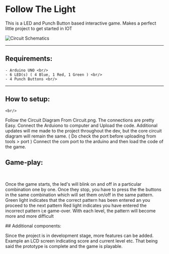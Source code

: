 # Follow The Light
This is a LED and Punch Button based interactive game. 
Makes a perfect little project to get started in IOT

![Circuit Schematics](https://raw.githubusercontent.com/bing101/Follow-The-Light/master/Circuit.PNG)
<hr/>

## Requirements: <br/>
    - Arduino UNO <br/>
    - 6 LED(s) ( 4 Blue, 1 Red, 1 Green ) <br/>
    - 4 Punch Buttons <br/>
<hr/>

## How to setup:
    <br/>
<p>
Follow the Circuit Diagram From Circuit.png.
The connections are pretty Easy.
Connect the Arduiono to computer and Upload the code.
Additional updates will me made to the project throughout the
dev, but the core circuit diagram will remain the same.
( Do check the port before uploading from tools > port )
Connect the com port to the arduino and then load the code
of the game.
</p>
    
## Game-play:
<br/>
<p>
Once the game starts, the led's will blink on and off
in a particular combination one by one. Once they stop, 
you have to press the the buttons in the same combination 
which will set them on/off in the same pattern.
Green light indicates that the correct pattern has been 
entered an you proceed to the next pattern
Red light indicates you have entered the incorrect pattern
i;e game-over.
With each level, the pattern will become more and more difficult 
</p>
## Additional components: 
    <br/>
<p>
Since the project is in development stage, more features
can be added.
Example an LCD screen indicating score and current level etc.
That being said the prototype is complete and the game is playable.
</p>
